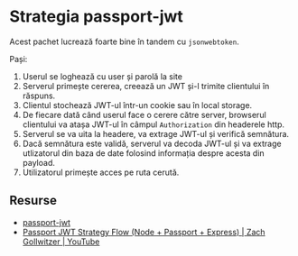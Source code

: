 # Strategia passport-jwt

Acest pachet lucrează foarte bine în tandem cu `jsonwebtoken`.

Pași:

1. Userul se loghează cu user și parolă la site
2. Serverul primește cererea, creează un JWT și-l trimite clientului în răspuns.
3. Clientul stochează JWT-ul într-un cookie sau în local storage.
4. De fiecare dată când userul face o cerere către server, browserul clientului va atașa JWT-ul în câmpul `Authorization` din headerele http.
5. Serverul se va uita la headere, va extrage JWT-ul și verifică semnătura.
6. Dacă semnătura este validă, serverul va decoda JWT-ul și va extrage utlizatorul din baza de date folosind informația despre acesta din payload.
7. Utilizatorul primește acces pe ruta cerută.

## Resurse

- [passport-jwt](http://www.passportjs.org/packages/passport-jwt/)
- [Passport JWT Strategy Flow (Node + Passport + Express) | Zach Gollwitzer | YouTube](https://www.youtube.com/watch?v=o6mSdG09yOU&list=PLYQSCk-qyTW2ewJ05f_GKHtTIzjynDgjK&index=9)
